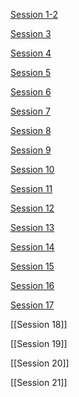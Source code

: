[Session 1-2](Session%201-2)

[Session 3](Session%203)

[Session 4](Session%204)

[Session 5](Session%205)

[Session 6](Session%206)

[Session 7](Session%207)

[Session 8](Session%208)

[Session 9](Session%209)

[Session 10](Session%2010)

[Session 11](Session%2011)

[Session 12](Session%2012)

[Session 13](Session%2013)

[Session 14](Session%2014)

[Session 15](Session%2015)

[Session 16](Session%2016)

[Session 17](Session%2017)

[[Session 18]]

[[Session 19]]

[[Session 20]]

[[Session 21]]



